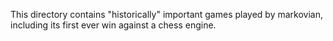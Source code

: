 This directory contains "historically" important games played by markovian, including its first ever win against a chess engine.

